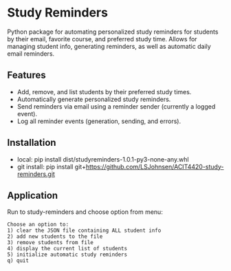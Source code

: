 
# Study Reminders

Python package for automating personalized study reminders for students by their email, favorite course, and preferred study time.
Allows for managing student info, generating reminders, as well as automatic daily email reminders. 

## Features 
- Add, remove, and list students by their preferred study times.
- Automatically generate personalized study reminders.
- Send reminders via email using a reminder sender (currently a logged event).
- Log all reminder events (generation, sending, and errors).

## Installation
  - local:
       pip install dist/studyreminders-1.0.1-py3-none-any.whl
  - git install:
       pip install git+https://github.com/LSJohnsen/ACIT4420-study-reminders.git

  
    
## Application
  Run to study-reminders and choose option from menu:
  
```
Choose an option to:
1) clear the JSON file containing ALL student info
2) add new students to the file
3) remove students from file
4) display the current list of students
5) initialize automatic study reminders
q) quit

```

